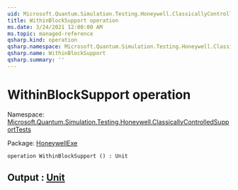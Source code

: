 ```yaml
---
uid: Microsoft.Quantum.Simulation.Testing.Honeywell.ClassicallyControlledSupportTests.WithinBlockSupport
title: WithinBlockSupport operation
ms.date: 3/24/2021 12:00:00 AM
ms.topic: managed-reference
qsharp.kind: operation
qsharp.namespace: Microsoft.Quantum.Simulation.Testing.Honeywell.ClassicallyControlledSupportTests
qsharp.name: WithinBlockSupport
qsharp.summary: ''
---
```


# WithinBlockSupport operation

Namespace: [Microsoft.Quantum.Simulation.Testing.Honeywell.ClassicallyControlledSupportTests](xref:Microsoft.Quantum.Simulation.Testing.Honeywell.ClassicallyControlledSupportTests)

Package: [HoneywellExe](https://nuget.org/packages/HoneywellExe)




```qsharp
operation WithinBlockSupport () : Unit
```


## Output : [Unit](xref:microsoft.quantum.lang-ref.unit)

